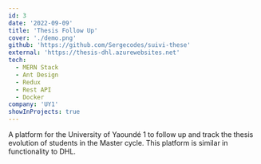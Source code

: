 ```yaml
---
id: 3
date: '2022-09-09'
title: 'Thesis Follow Up'
cover: './demo.png'
github: 'https://github.com/Sergecodes/suivi-these'
external: 'https://thesis-dhl.azurewebsites.net'
tech:
  - MERN Stack
  - Ant Design
  - Redux
  - Rest API
  - Docker
company: 'UY1'
showInProjects: true
---
```


A platform for the University of Yaoundé 1 to follow up and track the thesis evolution of students in the Master cycle. This platform is similar in functionality to DHL.
